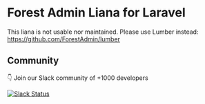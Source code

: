 # Forest Admin Liana for Laravel

This liana is not usable nor maintained.
Please use Lumber instead: https://github.com/ForestAdmin/lumber

## Community

👇 Join our Slack community of +1000 developers

[![Slack Status](http://community.forestadmin.com/badge.svg)](https://community.forestadmin.com)
